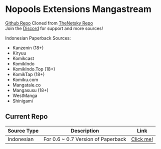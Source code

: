# Nopools Extensions Mangastream

[Github Repo](https://github.com/naufaljct48/nopools-extensions)
Cloned from [TheNetsky Repo](https://github.com/TheNetsky/extensions-mangastream)
<br>
Join the [Discord](https://discord.gg/rmf6jQpMU9) for support and more sources!

Indonesian Paperback Sources:

- Kanzenin (18+)
- Kiryuu
- Komikcast
- KomikIndo
- KomikIndo.Top (18+)
- KomikTap (18+)
- Komiku.com
- Mangatale.co
- Mangasusu (18+)
- WestManga
- Shinigami

## Current Repo

| Source Type | Description                                   | Link                                                               |
| ----------- | --------------------------------------------- | ------------------------------------------------------------------ |
| Indonesian  | For 0.6 ~ 0.7 Version of Paperback                     | [Click me!](https://naufaljct48.github.io/nopools-extensions/0.6/) |
